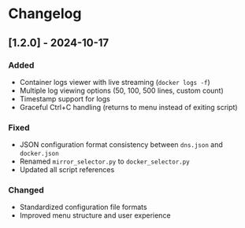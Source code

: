 # Changelog

## [1.2.0] - 2024-10-17

### Added
- Container logs viewer with live streaming (`docker logs -f`)
- Multiple log viewing options (50, 100, 500 lines, custom count)
- Timestamp support for logs
- Graceful Ctrl+C handling (returns to menu instead of exiting script)

### Fixed
- JSON configuration format consistency between `dns.json` and `docker.json`
- Renamed `mirror_selector.py` to `docker_selector.py`
- Updated all script references

### Changed
- Standardized configuration file formats
- Improved menu structure and user experience
